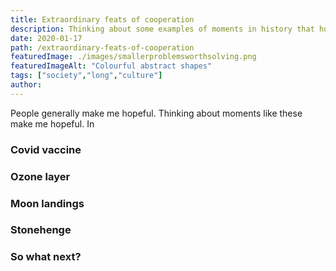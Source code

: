 ```yaml
---
title: Extraordinary feats of cooperation
description: Thinking about some examples of moments in history that humans really worked together.
date: 2020-01-17
path: /extraordinary-feats-of-cooperation
featuredImage: ./images/smallerproblemsworthsolving.png
featuredImageAlt: "Colourful abstract shapes"
tags: ["society","long","culture"]
author:
---
```


People generally make me hopeful. Thinking about moments like these make me hopeful. In

### Covid vaccine

### Ozone layer

### Moon landings

### Stonehenge

### So what next?
